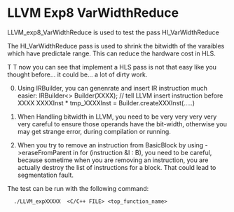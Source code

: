 # LLVM Exp8 VarWidthReduce

LLVM_exp8_VarWidthReduce is used to test the pass HI_VarWidthReduce

The HI_VarWidthReduce pass is used to shrink the bitwidth of the varaibles which have predictale range. This can reduce the hardware cost in HLS.

T T now you can see that implement a HLS pass is not that easy like you thought before... it could be... a lot of dirty work.

0. Using IRBuilder, you can genenrate and insert IR instruction much easier:
    IRBuilder<> Builder(XXXX);  // tell LLVM insert instruction before XXXX
    XXXXInst * tmp_XXXXInst = Builder.createXXXInst(.....)

1. When Handling bitwidth in LLVM, you need to be very very very very very careful to ensure those operands have the bit-width, otherwise you may get strange error, during compilation or running.

2. When you try to remove an instruction from BasicBlock by using ->eraseFromParent in for (instruction &I : B), you need to be careful, because sometime when you are removing an instruction, you are actually destroy the list of instructions for a block. That could lead to segmentation fault.


The test can be run with the following command:

      ./LLVM_expXXXXX  <C/C++ FILE> <top_function_name>   